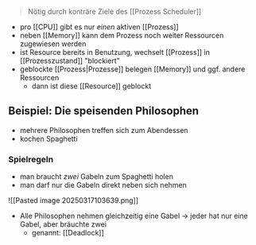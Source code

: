 > Nötig durch konträre Ziele des [[Prozess Scheduler]]

- pro [[CPU]] gibt es nur _einen_ aktiven [[Prozess]]
- neben [[Memory]] kann dem Prozess noch weiter Ressourcen zugewiesen werden
- ist Resource bereits in Benutzung, wechselt [[Prozess]] in [[Prozesszustand]] "blockiert"
- geblockte [[Prozess|Prozesse]] belegen [[Memory]] und ggf. andere Ressourcen
	- dann ist diese [[Resource]] geblockt

## Beispiel: Die speisenden Philosophen
- mehrere Philosophen treffen sich zum Abendessen
- kochen Spaghetti

### Spielregeln
- man braucht _zwei_ Gabeln zum Spaghetti holen
- man darf nur die Gabeln direkt neben sich nehmen

![[Pasted image 20250317103639.png]]

- Alle Philosophen nehmen gleichzeitig eine Gabel -> jeder hat nur eine Gabel, aber bräuchte zwei
	- genannt: [[Deadlock]]